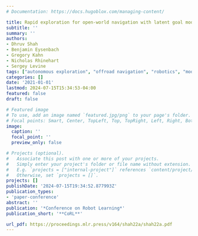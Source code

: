 ```yaml
---
# Documentation: https://docs.hugoblox.com/managing-content/

title: Rapid exploration for open-world navigation with latent goal models
subtitle: ''
summary: ''
authors:
- Dhruv Shah
- Benjamin Eysenbach
- Gregory Kahn
- Nicholas Rhinehart
- Sergey Levine
tags: ["autonomous exploration", "offroad navigation", "robotics", "model-based control"]
categories: []
date: '2021-01-01'
lastmod: 2024-07-15T15:34:53-04:00
featured: false
draft: false

# Featured image
# To use, add an image named `featured.jpg/png` to your page's folder.
# Focal points: Smart, Center, TopLeft, Top, TopRight, Left, Right, BottomLeft, Bottom, BottomRight.
image:
  caption: ''
  focal_point: ''
  preview_only: false

# Projects (optional).
#   Associate this post with one or more of your projects.
#   Simply enter your project's folder or file name without extension.
#   E.g. `projects = ["internal-project"]` references `content/project/deep-learning/index.md`.
#   Otherwise, set `projects = []`.
projects: []
publishDate: '2024-07-15T19:34:52.877993Z'
publication_types:
- 'paper-conference'
abstract: ''
publication: '*Conference on Robot Learning*'
publication_short: '**CoRL**'

url_pdf: https://proceedings.mlr.press/v164/shah22a/shah22a.pdf
---
```

